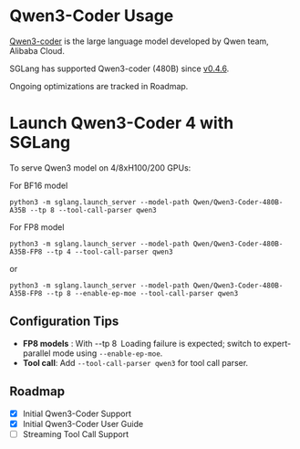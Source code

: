 # Qwen3-Coder Usage
[Qwen3-coder](https://github.com/QwenLM/Qwen3) is the large language model developed by Qwen team, Alibaba Cloud.

SGLang has supported Qwen3-coder (480B) since [v0.4.6](https://github.com/sgl-project/sglang/releases/tag/v0.4.6).

Ongoing optimizations are tracked in Roadmap. 

# Launch Qwen3-Coder 4 with SGLang
To serve Qwen3 model on 4/8xH100/200 GPUs:

For BF16 model
```
python3 -m sglang.launch_server --model-path Qwen/Qwen3-Coder-480B-A35B --tp 8 --tool-call-parser qwen3
```

For FP8 model
```
python3 -m sglang.launch_server --model-path Qwen/Qwen3-Coder-480B-A35B-FP8 --tp 4 --tool-call-parser qwen3
```
or
```
python3 -m sglang.launch_server --model-path Qwen/Qwen3-Coder-480B-A35B-FP8 --tp 8 --enable-ep-moe --tool-call-parser qwen3
```

## Configuration Tips
* **FP8 models** : With --tp 8 Loading failure is expected; switch to expert-parallel mode using ```--enable-ep-moe```.
* **Tool call**: Add ```--tool-call-parser qwen3``` for tool call parser. 

## Roadmap
* [x] Initial Qwen3-Coder Support
* [x] Initial Qwen3-Coder User Guide
* [ ] Streaming Tool Call Support
